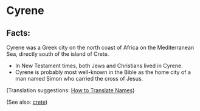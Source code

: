 # Cyrene #

## Facts: ##

Cyrene was a Greek city on the north coast of Africa on the Mediterranean Sea, directly south of the island of Crete.

* In New Testament times, both Jews and Christians lived in Cyrene.
* Cyrene is probably most well-known in the Bible as the home city of a man named Simon who carried the cross of Jesus.

(Translation suggestions: [How to Translate Names](https://git.door43.org/Door43/en-ta-translate-vol1/src/master/content/translate_names.md))

(See also: [crete](../other/crete.md))

